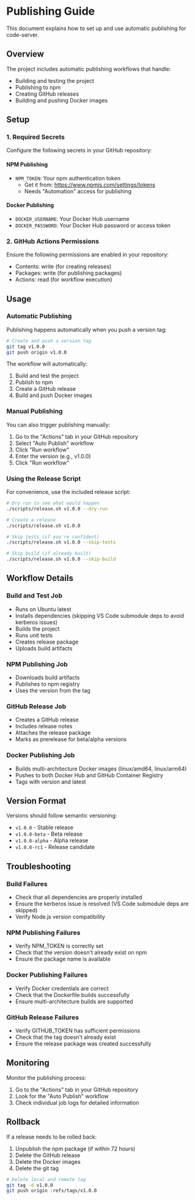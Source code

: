 # Publishing Guide

This document explains how to set up and use automatic publishing for code-server.

## Overview

The project includes automatic publishing workflows that handle:
- Building and testing the project
- Publishing to npm
- Creating GitHub releases
- Building and pushing Docker images

## Setup

### 1. Required Secrets

Configure the following secrets in your GitHub repository:

#### NPM Publishing
- `NPM_TOKEN`: Your npm authentication token
  - Get it from: https://www.npmjs.com/settings/tokens
  - Needs "Automation" access for publishing

#### Docker Publishing
- `DOCKER_USERNAME`: Your Docker Hub username
- `DOCKER_PASSWORD`: Your Docker Hub password or access token

### 2. GitHub Actions Permissions

Ensure the following permissions are enabled in your repository:
- Contents: write (for creating releases)
- Packages: write (for publishing packages)
- Actions: read (for workflow execution)

## Usage

### Automatic Publishing

Publishing happens automatically when you push a version tag:

```bash
# Create and push a version tag
git tag v1.0.0
git push origin v1.0.0
```

The workflow will automatically:
1. Build and test the project
2. Publish to npm
3. Create a GitHub release
4. Build and push Docker images

### Manual Publishing

You can also trigger publishing manually:

1. Go to the "Actions" tab in your GitHub repository
2. Select "Auto Publish" workflow
3. Click "Run workflow"
4. Enter the version (e.g., v1.0.0)
5. Click "Run workflow"

### Using the Release Script

For convenience, use the included release script:

```bash
# Dry run to see what would happen
./scripts/release.sh v1.0.0 --dry-run

# Create a release
./scripts/release.sh v1.0.0

# Skip tests (if you're confident)
./scripts/release.sh v1.0.0 --skip-tests

# Skip build (if already built)
./scripts/release.sh v1.0.0 --skip-build
```

## Workflow Details

### Build and Test Job
- Runs on Ubuntu latest
- Installs dependencies (skipping VS Code submodule deps to avoid kerberos issues)
- Builds the project
- Runs unit tests
- Creates release package
- Uploads build artifacts

### NPM Publishing Job
- Downloads build artifacts
- Publishes to npm registry
- Uses the version from the tag

### GitHub Release Job
- Creates a GitHub release
- Includes release notes
- Attaches the release package
- Marks as prerelease for beta/alpha versions

### Docker Publishing Job
- Builds multi-architecture Docker images (linux/amd64, linux/arm64)
- Pushes to both Docker Hub and GitHub Container Registry
- Tags with version and latest

## Version Format

Versions should follow semantic versioning:
- `v1.0.0` - Stable release
- `v1.0.0-beta` - Beta release
- `v1.0.0-alpha` - Alpha release
- `v1.0.0-rc1` - Release candidate

## Troubleshooting

### Build Failures
- Check that all dependencies are properly installed
- Ensure the kerberos issue is resolved (VS Code submodule deps are skipped)
- Verify Node.js version compatibility

### NPM Publishing Failures
- Verify NPM_TOKEN is correctly set
- Check that the version doesn't already exist on npm
- Ensure the package name is available

### Docker Publishing Failures
- Verify Docker credentials are correct
- Check that the Dockerfile builds successfully
- Ensure multi-architecture builds are supported

### GitHub Release Failures
- Verify GITHUB_TOKEN has sufficient permissions
- Check that the tag doesn't already exist
- Ensure the release package was created successfully

## Monitoring

Monitor the publishing process:
1. Go to the "Actions" tab in your GitHub repository
2. Look for the "Auto Publish" workflow
3. Check individual job logs for detailed information

## Rollback

If a release needs to be rolled back:
1. Unpublish the npm package (if within 72 hours)
2. Delete the GitHub release
3. Delete the Docker images
4. Delete the git tag

```bash
# Delete local and remote tag
git tag -d v1.0.0
git push origin :refs/tags/v1.0.0
```
